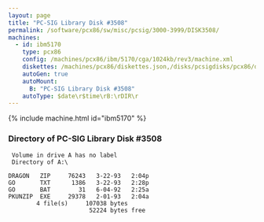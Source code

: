 ```yaml
---
layout: page
title: "PC-SIG Library Disk #3508"
permalink: /software/pcx86/sw/misc/pcsig/3000-3999/DISK3508/
machines:
  - id: ibm5170
    type: pcx86
    config: /machines/pcx86/ibm/5170/cga/1024kb/rev3/machine.xml
    diskettes: /machines/pcx86/diskettes.json,/disks/pcsigdisks/pcx86/diskettes.json
    autoGen: true
    autoMount:
      B: "PC-SIG Library Disk #3508"
    autoType: $date\r$time\rB:\rDIR\r
---
```


{% include machine.html id="ibm5170" %}

### Directory of PC-SIG Library Disk #3508

     Volume in drive A has no label
     Directory of A:\

    DRAGON   ZIP     76243   3-22-93   2:04p
    GO       TXT      1386   3-22-93   2:28p
    GO       BAT        31   6-04-92   2:25a
    PKUNZIP  EXE     29378   2-01-93   2:04a
            4 file(s)     107038 bytes
                           52224 bytes free
